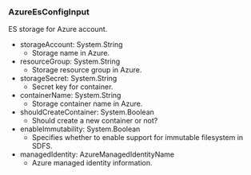 ### AzureEsConfigInput
ES storage for Azure account.

- storageAccount: System.String
  - Storage name in Azure.
- resourceGroup: System.String
  - Storage resource group in Azure.
- storageSecret: System.String
  - Secret key for container.
- containerName: System.String
  - Storage container name in Azure.
- shouldCreateContainer: System.Boolean
  - Should create a new container or not?
- enableImmutability: System.Boolean
  - Specifies whether to enable support for immutable filesystem in SDFS.
- managedIdentity: AzureManagedIdentityName
  - Azure managed identity information.
